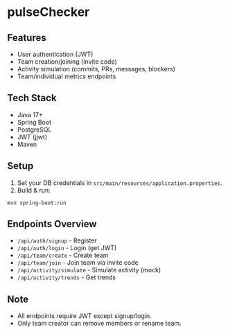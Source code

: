 # pulseChecker

## Features
- User authentication (JWT)
- Team creation/joining (invite code)
- Activity simulation (commits, PRs, messages, blockers)
- Team/individual metrics endpoints

## Tech Stack
- Java 17+
- Spring Boot
- PostgreSQL
- JWT (jjwt)
- Maven

## Setup

1. Set your DB credentials in `src/main/resources/application.properties`.
2. Build & run:

```
mvn spring-boot:run
```

## Endpoints Overview
- `/api/auth/signup` - Register
- `/api/auth/login` - Login (get JWT)
- `/api/team/create` - Create team
- `/api/team/join` - Join team via invite code
- `/api/activity/simulate` - Simulate activity (mock)
- `/api/activity/trends` - Get trends

## Note
- All endpoints require JWT except signup/login.
- Only team creator can remove members or rename team.
